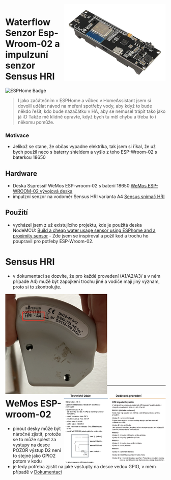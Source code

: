 <img src="img/esp-wroom-02.jpg" align="right" width="320" alt="esp-wroom-02"/>

# Waterflow Senzor Esp-Wroom-02 a impulzuní senzor Sensus HRI
![ESPHome Badge](https://img.shields.io/badge/ESPHome-000?logo=esphome&logoColor=fff&style=for-the-badge)

> I jako začátečním v ESPHome a vůbec v HomeAssistant jsem si dovolil udělat návod na meření spotřeby vody, aby když to bude někdo řešit, kdo bude nazačátku v HA, aby se nemusel trápit tako jako já :D Takže mě klidně opravte, když bych tu měl chybu a třeba to i někomu pomůže.

### Motivace

- Jelikož se stane, že občas vypadne elektrika, tak jsem si říkal, že už bych použil neco s baterry shieldem a vyšlo z toho ESP-Wroom-02 s baterkou 18650

## Hardware
 
- Deska Sspressif WeMos ESP-wroom-02 s baterií 18650 [WeMos ESP-WROOM-02 vývojová deska](https://www.laskakit.cz/wemos-esp-wroom-02-vyvojova-deska/)
- impulzní senzor na vodoměr Sensus HRI varianta A4 [Sensus snímač HRI](https://www.kapka-vodomery.cz/download/vodomery/prislusenstvi/sensus-snimac-hri.pdf)

## Použití

- vycházel jsem z už existujícího projektu, kde je použitá deska NodeMCU: [Build a cheap water usage sensor using ESPhome and a proximity sensor](https://www.pieterbrinkman.com/2022/02/02/build-a-cheap-water-usage-sensor-using-esphome-home-assistant-and-a-proximity-sensor/?fbclid=IwAR31Jy8ggQwYve9YchUbq6ylLgxr2Dd_sI1BzMqI2mSxeaGAOkKCJtEPZPA) - Zde jsem se inspiroval a požil kod a trochu ho poupravil pro potřeby ESP-Wroom-02.

# Sensus HRI
- v dokumentaci se dozvíte, že pro každé provedení (A1/A2/A3/ a v ném případe A4) mužě být zapojkení trochu jiné a vodiče mají jiný význam, proto si to zkontrolujte.

<img src="img/hri_A4.png" align="left" width="320" alt="esp-wroom-02"/>
<img src="img/hri_technicke_udaje.png" align="right" width="320" alt="esp-wroom-02"/>

<br/><br/><br/><br/><br/><br/><br/><br/><br/><br/><br/><br/><br/><br/><br/><br/>

___

# WeMos ESP-wroom-02
- pinout desky může být náročné zjistit, protože se to může splést za vystupy na desce POZOR výstup D2 není to stejné jako GPIO2 potom v kodu
- je tedy potřeba zjistit na jaké výstupty na desce vedou GPIO, v mém případě v [Dokumentaci](https://www.studiopieters.nl/esp8266-esp-wroom-02-with-18650-battery/?fbclid=IwAR3pYxmAYj-FDfEqrm_vUxPI422bKUUkJtDhnZe3pk4s2nu2D7qoiI4uFco)






